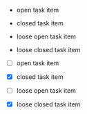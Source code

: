 
* open task item
* closed task item

* loose open task item

* loose closed task item

* [ ] open task item
* [x] closed task item

* [ ] loose open task item

* [x] loose closed task item
